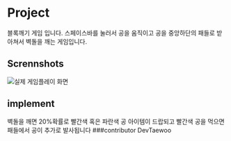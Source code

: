 # Project
블록깨기 게임 입니다. 스페이스바를 눌러서 공을 움직이고 공을 중앙하단의 패들로 받아쳐서 벽돌을 깨는 게임입니다.

Scrennshots
-----------
![실제 게임플레이 화면]("D:\202113353_TeamProject\Project\gameUI_image.png")


## implement
벽돌을 깨면 20%확률로 빨간색 혹은 파란색 공 아이템이 드랍되고 빨간색 공을 먹으면 패들에서 공이 추가로 발사됩니다
###contributor
DevTaewoo 
